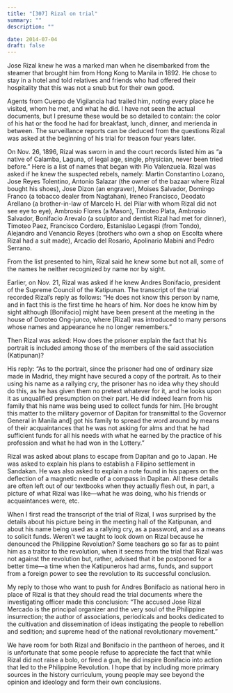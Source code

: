 ```yaml
---
title: "[307] Rizal on trial"
summary: ""
description: ""

date: 2014-07-04
draft: false
---
```


Jose Rizal knew he was a marked man when he disembarked from the steamer that brought him from Hong Kong to Manila in 1892. He chose to stay in a hotel and told relatives and friends who had offered their hospitality that this was not a snub but for their own good.

Agents from Cuerpo de Vigilancia had trailed him, noting every place he visited, whom he met, and what he did. I have not seen the actual documents, but I presume these would be so detailed to contain: the color of his hat or the food he had for breakfast, lunch, dinner, and merienda in between. The surveillance reports can be deduced from the questions Rizal was asked at the beginning of his trial for treason four years later.

On Nov. 26, 1896, Rizal was sworn in and the court records listed him as “a native of Calamba, Laguna, of legal age, single, physician, never been tried before.” Here is a list of names that began with Pio Valenzuela. Rizal was asked if he knew the suspected rebels, namely: Martin Constantino Lozano, Jose Reyes Tolentino, Antonio Salazar (the owner of the bazaar where Rizal bought his shoes), Jose Dizon (an engraver), Moises Salvador, Domingo Franco (a tobacco dealer from Nagtahan), Ireneo Francisco, Deodato Arellano (a brother-in-law of Marcelo H. del Pilar with whom Rizal did not see eye to eye), Ambrosio Flores (a Mason), Timoteo Plata, Ambrosio Salvador, Bonifacio Arevalo (a sculptor and dentist Rizal had met for dinner), Timoteo Paez, Francisco Cordero, Estanislao Legaspi (from Tondo), Alejandro and Venancio Reyes (brothers who own a shop on Escolta where Rizal had a suit made), Arcadio del Rosario, Apolinario Mabini and Pedro Serrano.

From the list presented to him, Rizal said he knew some but not all, some of the names he neither recognized by name nor by sight.

Earlier, on Nov. 21, Rizal was asked if he knew Andres Bonifacio, president of the Supreme Council of the Katipunan. The transcript of the trial recorded Rizal’s reply as follows: “He does not know this person by name, and in fact this is the first time he hears of him. Nor does he know him by sight although [Bonifacio] might have been present at the meeting in the house of Doroteo Ong-junco, where [Rizal] was introduced to many persons whose names and appearance he no longer remembers.”

Then Rizal was asked: How does the prisoner explain the fact that his portrait is included among those of the members of the said association (Katipunan)?

His reply: “As to the portrait, since the prisoner had one of ordinary size made in Madrid, they might have secured a copy of the portrait. As to their using his name as a rallying cry, the prisoner has no idea why they should do this, as he has given them no pretext whatever for it, and he looks upon it as unqualified presumption on their part. He did indeed learn from his family that his name was being used to collect funds for him. [He brought this matter to the military governor of Dapitan for transmittal to the Governor General in Manila and] got his family to spread the word around by means of their acquaintances that he was not asking for alms and that he had sufficient funds for all his needs with what he earned by the practice of his profession and what he had won in the Lottery.”

Rizal was asked about plans to escape from Dapitan and go to Japan. He was asked to explain his plans to establish a Filipino settlement in Sandakan. He was also asked to explain a note found in his papers on the deflection of a magnetic needle of a compass in Dapitan. All these details are often left out of our textbooks when they actually flesh out, in part, a picture of what Rizal was like—what he was doing, who his friends or acquaintances were, etc.

When I first read the transcript of the trial of Rizal, I was surprised by the details about his picture being in the meeting hall of the Katipunan, and about his name being used as a rallying cry, as a password, and as a means to solicit funds. Weren’t we taught to look down on Rizal because he denounced the Philippine Revolution? Some teachers go so far as to paint him as a traitor to the revolution, when it seems from the trial that Rizal was not against the revolution but, rather, advised that it be postponed for a better time—a time when the Katipuneros had arms, funds, and support from a foreign power to see the revolution to its successful conclusion.

My reply to those who want to push for Andres Bonifacio as national hero in place of Rizal is that they should read the trial documents where the investigating officer made this conclusion: “The accused Jose Rizal Mercado is the principal organizer and the very soul of the Philippine insurrection; the author of associations, periodicals and books dedicated to the cultivation and dissemination of ideas instigating the people to rebellion and sedition; and supreme head of the national revolutionary movement.”

We have room for both Rizal and Bonifacio in the pantheon of heroes, and it is unfortunate that some people refuse to appreciate the fact that while Rizal did not raise a bolo, or fired a gun, he did inspire Bonifacio into action that led to the Philippine Revolution. I hope that by including more primary sources in the history curriculum, young people may see beyond the opinion and ideology and form their own conclusions.
